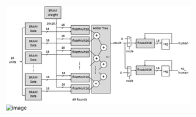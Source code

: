 ![image](https://github.com/AI-Hardware-Acceleration-System/Human-on-Railway-Detection-Using-Real-time-Edge-Computing-Deep-Learning-Hardware-Acceleration-System/blob/main/CNN_Software/image/Fully_Connected.png)</br>
![image](https://github.com/user-attachments/assets/6004c633-4837-424d-871c-0fb92e4f8d6e)
